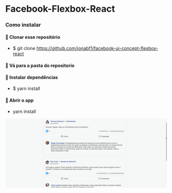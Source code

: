 <h1 style="text-align:"center";">Facebook-Flexbox-React</h1>

### Como instalar
#### :rocket: Clonar esse repositório
- $ git clone https://github.com/jonabf1/facebook-ui-concept-flexbox-react

#### :rocket: Vá para a pasta do repositorio

#### :rocket: Instalar dependências
- $ yarn install 

#### :rocket: Abrir o app
- yarn install 


![Alt Text](src/assets/facebook.gif)
